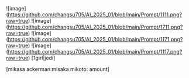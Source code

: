 ![image]
(https://github.com/changsu705/AI_2025_01/blob/main/Prompt/1111.png?raw=true)
![image]
(https://github.com/changsu705/AI_2025_01/blob/main/Prompt/1711.png?raw=true)
![image]
(https://github.com/changsu705/AI_2025_01/blob/main/Prompt/1171.png?raw=true)
![image]
(https://github.com/changsu705/AI_2025_01/blob/main/Prompt/1117.png?raw=true)
[1girl|jedi]


[mikasa ackerman:misaka mikoto: amount]

